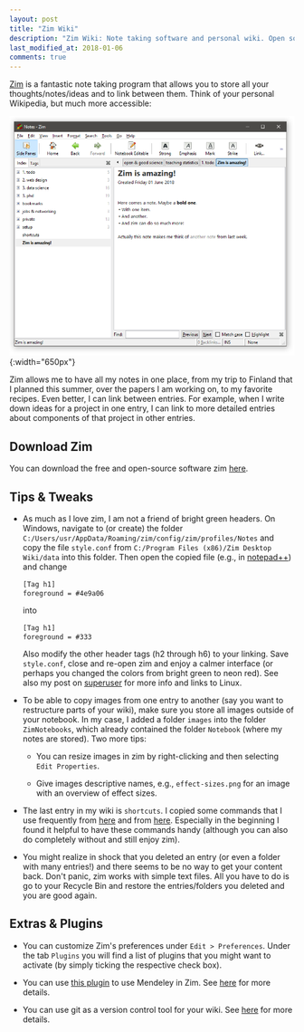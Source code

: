 ```yaml
---
layout: post
title: "Zim Wiki"
description: "Zim Wiki: Note taking software and personal wiki. Open source productivity software."
last_modified_at: 2018-01-06
comments: true
---
```


[Zim](http://zim-wiki.org/ "Zim-Wiki") is a fantastic note taking program that allows you to store all your thoughts/notes/ideas and to link between them. Think of your personal Wikipedia, but much more accessible: 


![image](/img/zim-demo.png "Demo of Zim"){:width="650px"}

Zim allows me to have all my notes in one place, from my trip to Finland that I planned this summer, over the papers I am working on, to my favorite recipes. Even better, I can link between entries. For example, when I write down ideas for a project in one entry, I can link to more detailed entries about components of that project in other entries. 
	
	
## Download Zim

You can download the free and open-source software zim [here](http://zim-wiki.org/downloads.html "Download Zim").
 



##  Tips & Tweaks


- As much as I love zim, I am not a friend of bright green headers. On Windows, navigate to (or create) the folder `C:/Users/usr/AppData/Roaming/zim/config/zim/profiles/Notes` and copy the file `style.conf` from `C:/Program Files (x86)/Zim Desktop Wiki/data` into this folder. Then open the copied file (e.g., in [notepad++](https://notepad-plus-plus.org/download/v7.5.6.html "Download notepad++")) and change
	
	```
	[Tag h1]
	foreground = #4e9a06
	```
	
	into  
	
	```
	[Tag h1]
	foreground = #333
	```
	
	Also modify the other header tags (h2 through h6) to your linking. Save `style.conf`, close and re-open zim and enjoy a calmer interface (or perhaps you changed the colors from bright green to neon red). See also my post on [superuser](https://superuser.com/a/1262056/534265 "superuser") for more info and links to Linux. 
	
- To be able to copy images from one entry to another (say you want to restructure parts of your wiki), make sure you store all images outside of your notebook. In my case, I added a folder `images` into the folder `ZimNotebooks`, which already contained the folder `Notebook` (where my notes are stored). Two more tips: 

	- You can resize images in zim by right-clicking and then selecting `Edit Properties`. 
	
	- Give images descriptive names, e.g., `effect-sizes.png` for an image with an overview of effect sizes. 


- The last entry in my wiki is `shortcuts`. I copied some commands that I use frequently from [here](http://zim-wiki.org/manual/Help/Wiki_Syntax.html "Zim syntax") and from [here](http://zim-wiki.org/manual/Help/Key_Bindings.html "Zim shortcuts"). Especially in the beginning I found it helpful to have these commands handy (although you can also do completely without and still enjoy zim).  


- You might realize in shock that you deleted an entry (or even a folder with many entries!) and there seems to be no way to get your content back. Don't panic, zim works with simple text files. All you have to do is go to your Recycle Bin and restore the entries/folders you deleted and you are good again. 


## Extras & Plugins

- You can customize Zim's preferences under `Edit > Preferences`. Under the tab `Plugins` you will find a list of plugins that you might want to activate (by simply ticking the respective check box). 

- You can use [this plugin](https://github.com/grahamrow/zim-mendeley-plugin/blob/master/README.md "Mendeley Plugin for Zim") to use Mendeley in Zim. See [here](http://superuser.com/a/1025259/534265 "superuser") for more details. 

- You can use git as a version control tool for your wiki.  See [here](http://zim-wiki.org/manual/Plugins/Version_Control.html "Version Control for Zim") for more details. 

